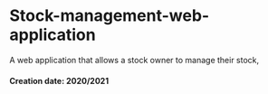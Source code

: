 # Stock-management-web-application
A web application that allows a stock owner to manage their stock, 
#### Creation date: 2020/2021
